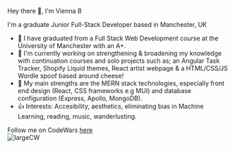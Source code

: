 Hey there 👋, I'm Vienna B

I'm a graduate Junior Full-Stack Developer based in Manchester, UK


* 🏢 I have graduated from a Full Stack Web Development course at the University of Manchester with an A+.
* 🔭 I'm currently working on strengthening & broadening my knowledge with continuation courses and solo projects such as; an Angular Task Tracker, Shopify Liquid themes, React artist webpage & a HTML/CSS/JS Wordle spoof based around cheese!
* 🌱 My main strengths are the MERN stack technologies, especially front end design (React, CSS frameworks e.g MUI) and database configuration (Express, Apollo, MongoDB).
* 👍 Interests: Accesibility, aesthetics, eliminating bias in Machine Learning, reading, music, wanderlusting. 

Follow me on CodeWars [here](https://www.codewars.com/users/ViennaBorowska "Vienna's Codewars Profile") <br />
![largeCW](https://user-images.githubusercontent.com/88041770/210566064-5829ecba-b3d5-409e-9555-1441ff4368d6.svg) 

